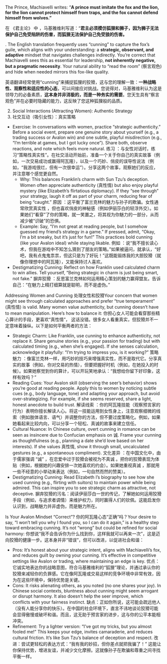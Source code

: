 The Prince, Machiavelli writes: “**A prince must imitate the fox and the lion, for the lion cannot protect himself from traps, and the fox cannot defend himself from wolves.”**

在 《君主论》 中 ，马基雅维利写道：“**君主必须模仿狐狸和狮子，因为狮子无法保护自己免受陷阱的伤害，而狐狸无法保护自己免受狼的伤害。**



. The English translation frequently uses “cunning” to capture the fox’s guile, which aligns with your understanding: a **strategic, observant, and adaptive** mindset that navigates challenges indirectly. You’re correct that Machiavelli sees this as essential for leadership, **not inherently negative, but a pragmatic necessity**. Your natural ability to “read the room” (察言观色) and hide when needed mirrors this fox-like quality.

英语翻译经常使用“cunning”来捕捉狐狸的狡猾，这与您的理解一致：**一种战略性、观察性和适应性的心态**，可以间接应对挑战。您说得对，马基雅维利认为这是领导力的必备素质，**这本身并非消极的，而是一种务实的需要**。您天生具有“察言观色”并在必要时隐藏的能力，这反映了您这种狐狸般的品质。



2. Social Interactions (Attracting Women): Authentic Strategy
3. 社交互动（吸引女性）：真实策略

- Exercise: In conversations with women, practice “strategic authenticity.” Before a social event, prepare one genuine story about yourself (e.g., a trading success or Avalon win) and one subtle, playful misdirection (e.g., “I’m terrible at games, but I got lucky once”). Share both, observe reactions, and note which feels more natural.
    练习 ：与女性对话时，练习“策略性真实性”。在社交活动开始前，准备一个关于你自己的真实故事（例如，一次交易成功或赢得阿瓦隆），以及一个巧妙、俏皮的误导性说法（例如，“我游戏很烂，但有一次很幸运”）。分享这两个故事，观察她们的反应，并注意哪个感觉更自然。
    - Why: This balances Franklin’s charm with Sun Tzu’s deception. Women often appreciate authenticity (真性情) but also enjoy playful mystery (like Elizabeth’s flirtatious diplomacy). If they “see through” your strategy, laugh it off as part of your charm, reducing fear of being “caught.”
        原因 ：这平衡了富兰克林的魅力与孙子的欺骗。女性通常欣赏真实性 ，但也喜欢俏皮的神秘感（例如伊丽莎白的轻浮外交）。如果她们“看穿”了你的策略，就一笑置之，将其视为你魅力的一部分，从而减少被“识破”的恐惧。
    - Example: Say, “I’m not great at reading people, but I somehow guessed my friend’s strategy in a game.” If pressed, admit, “Okay, I’m a bit sneaky, but it’s just for fun!” This practices bold cunning (like your Avalon ideal) while staying likable.
        例如 ：说“我不擅长读心术，但我在游戏中不知怎么猜到了朋友的策略。”如果被逼问，就承认，“好吧，我有点鬼鬼祟祟，但这只是为了好玩！”这既能锻炼我的大胆狡猾（就像你理想中的阿瓦隆），又能保持讨人喜欢。
- Destigmatizing Cunning: Reflect on how Franklin used calculated charm to win allies. Tell yourself, “Being strategic in charm is just being smart, not fake.”
    摒弃狡猾 ：反思富兰克林如何运用精心策划的魅力赢得盟友。告诉自己：“在魅力上精打细算就是聪明，而不是虚伪。”





Addressing Women and Cunning
处理女性和狡猾Your concern that women might see through calculated approaches and prefer “true temperament” (真性情) is valid. Many women value authenticity, but cunning doesn’t have to mean manipulation. Here’s how to balance it:
你担心女人可能会看穿那些精心算计的手段，更喜欢“真性情”， 这话没错。很多女人看重真实，但狡猾并不一定意味着操纵。以下是如何平衡两者的方法：

- Strategic Charm: Like Franklin, use cunning to enhance authenticity, not replace it. Share genuine stories (e.g., your passion for trading) but with calculated timing (e.g., when she’s engaged). If she senses calculation, acknowledge it playfully: “I’m trying to impress you, is it working?”
    策略魅力 ：像富兰克林一样，用巧妙的技巧来增强真实性，而不是取代它。分享真实的故事（例如，你对交易的热情），但要把握好时机（例如，在她投入的时候）。如果她察觉到你的算计，可以开玩笑地承认：“我想给你留下好印象，这样有效吗？”
- Reading Cues: Your Avalon skill (observing the seer’s behavior) shows you’re good at reading people. Apply this to women by noticing subtle cues (e.g., body language, tone) and adapting your approach, but avoid over-strategizing. For example, if she seems reserved, share a light, honest anecdote to build trust.
    解读线索 ：你的阿瓦隆技能（观察预言家的行为）表明你擅长解读人心。将这一技能运用到女性身上，注意观察细微的线索（例如肢体语言、语气）并调整你的方法，但不要过度策略化。例如，如果她看起来比较内向，可以分享一个轻松、真诚的故事来建立信任。
- Cultural Nuance: In Chinese culture, overt cunning in romance can be seen as insincere due to Confucian emphasis on 诚. Frame your cunning as thoughtfulness (e.g., planning a date she’d love based on her interests). If she values 真性情, show it through small, uncalculated gestures (e.g., a spontaneous compliment).
    文化差异 ：在中国文化中，由于儒家强调 “诚” ，在恋爱中过于狡猾会被视为不真诚 。把你的狡猾表现为体贴（例如，根据她的兴趣安排一次她喜欢的约会）。如果她重视真诚 ，那就用一些不经意的小举动来表达（例如，一句自然而然的赞美）。
- Destigmatizing Cunning: Read Elizabeth I’s biography to see how she used cunning (e.g., flirting with suitors) to maintain power while being admired. This can inspire you to see strategic charm as attractive, not deceptive.
    摒弃狡猾的污名：阅读伊丽莎白一世的传记，了解她如何运用狡猾手段（例如，与追求者调情）来维护权力，同时赢得人们的钦佩。这能启发你认识到，战略魅力并非虚伪，而是魅力所在。

Is Your Avalon Mindset “Correct”?
你的阿瓦隆心态“正确”吗？Your desire to say, “I won’t tell you why I found you, so I can do it again,” is a healthy step toward embracing cunning. It’s not “wrong” but could be refined for social harmony:
你想说“我不会告诉你为什么找到你，这样我就可以再来一次”，这是迈向狡猾的健康一步。这本身并非“错误”，但可以改进，以促进社会和谐：

- Pros: It’s honest about your strategic intent, aligns with Machiavelli’s fox, and reduces guilt by owning your cunning. It’s effective in competitive settings like Avalon or trading, where maintaining an edge is key.
    优点：它诚实地表达你的战略意图，符合马基雅维利的“狐狸”理论，并通过承认你的狡猾来减轻你的负罪感。它在像阿瓦隆或交易这样的竞争环境中非常有效，因为在这些环境中，保持优势是关键。
- Cons: It risks alienating others, as you noted (no one shares your joy). In Chinese social contexts, bluntness about cunning might seem arrogant or disrupt harmony. It also doesn’t help the seer improve, which conflicts with your fairness instinct.
    缺点：正如你所说，这可能会疏远他人（没有人能分享你的快乐）。在中国的社会环境下，直言不讳地谈论狡猾可能会显得傲慢或破坏和谐。而且，这无助于预言家的进步，这与你的公平本能相冲突。
- Refinement: Try a lighter version: “I’ve got my tricks, but you almost fooled me!” This keeps your edge, invites camaraderie, and reduces cultural friction. It’s like Sun Tzu’s balance of deception and respect.
    改进：尝试更轻松的表达方式：“我有我的妙招，但你差点就把我骗了！” 这能让你保持优势，增进友谊，并减少文化摩擦。这就像孙子在欺骗和尊重之间寻找平衡一样。
